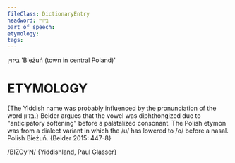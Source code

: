 ```yaml
---
fileClass: DictionaryEntry
headword: ביזוין
part_of_speech: 
etymology: 
tags: 
---
```

ביזוין
'Bieżuń (town in central Poland)'

ETYMOLOGY
===========
{The Yiddish name was probably influenced by the pronunciation of the word בזיון.}
Beider argues that the vowel was diphthongized due to "anticipatory softening" before a palatalized consonant. The Polish etymon was from a dialect variant in which the /u/ has lowered to /o/ before a nasal.
Polish Bieżuń.
{Beider 2015: 447-8}

/BIZOy'N/ {Yiddishland, Paul Glasser}